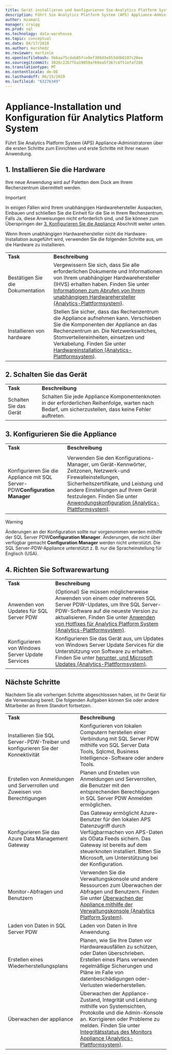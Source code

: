 ```yaml
---
title: Gerät installieren und konfigurieren Sie-Analytics Platform System | Microsoft-Dokumentation
description: Führt Sie Analytics Platform System (APS) Appliance-Administratoren über die ersten Schritte zum Einrichten und erste Schritte mit Ihrer neuen Anwendung.
author: mzaman1
manager: craigg
ms.prod: sql
ms.technology: data-warehouse
ms.topic: conceptual
ms.date: 04/17/2018
ms.author: murshedz
ms.reviewer: martinle
ms.openlocfilehash: 5b6aa75cdab85fce9ef308d3e853ddb0107c28ee
ms.sourcegitcommit: 3026c22b7fba19059a769ea5f367c4f51efaf286
ms.translationtype: MT
ms.contentlocale: de-DE
ms.lasthandoff: 06/15/2019
ms.locfileid: "63276349"
---
```

# <a name="appliance-installation-and-configuration-for-analytics-platform-system"></a>Appliance-Installation und Konfiguration für Analytics Platform System
Führt Sie Analytics Platform System (APS) Appliance-Administratoren über die ersten Schritte zum Einrichten und erste Schritte mit Ihrer neuen Anwendung.  
  
<!-- MISSING LINKS ## <a name="BeforeYouBegin"></a>Before You Begin  
Before you begin to install, configure, and use your new appliance, we recommend reviewing information about the appliance components. Review the following to familiarize yourself with the appliance:  
  
-   Review [Understanding the Appliance Nodes and Hardware (SQL Server PDW)](assetId:///f60f419f-d1e1-403d-8cf9-07e7ef6d6627) to be sure you understand the components included in your new appliance.  
  
-   Review [Connecting to SQL Server PDW (SQL Server PDW)](assetId:///721851d5-e521-4d5b-ba6d-8e2e9d3c7808) to understand how and when appliance administrators will connect to each appliance node.  
-->

## <a name="InstallHardware"></a>1. Installieren Sie die Hardware  
Ihre neue Anwendung wird auf Paletten dem Dock am Ihrem Rechenzentrum übermittelt werden.  
  
> [!IMPORTANT]  
> In einigen Fällen wird Ihrem unabhängigen Hardwarehersteller Auspacken, Einbauen und schließen Sie die Einheit für die Sie in Ihrem Rechenzentrum. Falls Ja, diese Anweisungen nicht erforderlich sind, und Sie können zum Überspringen der [3. Konfigurieren Sie die Appliance](#ConfigureAppliance) Abschnitt weiter unten.  
  
Wenn Ihrem unabhängigen Hardwarehersteller nicht die Hardware-Installation ausgeführt wird, verwenden Sie die folgenden Schritte aus, um die Hardware zu installieren.  
  
|||  
|-|-|  
|**Task**|**Beschreibung**|  
|Bestätigen Sie die Dokumentation|Vergewissern Sie sich, dass Sie alle erforderlichen Dokumente und Informationen von Ihrem unabhängiger Hardwarehersteller (IHVS) erhalten haben. Finden Sie unter [Informationen zum Abrufen von Ihrem unabhängigen Hardwarehersteller &#40;Analytics-Plattformsystem&#41;](information-to-obtain-from-your-ihv.md).|  
|Installieren von hardware|Stellen Sie sicher, dass das Rechenzentrum die Appliance aufnehmen kann. Verschieben Sie die Komponenten der Appliance an das Rechenzentrum an. Die Netzwerkswitches, Stomverteilereinheiten, einsetzen und Verkabelung. Finden Sie unter [Hardwareinstallation &#40;Analytics-Plattformsystem&#41;](hardware-installation.md).|  
  
## <a name="PowerOnAppliance"></a>2. Schalten Sie das Gerät  
  
|||  
|-|-|  
|**Task**|**Beschreibung**|  
|Schalten Sie das Gerät|Schalten Sie jede Appliance Komponentenknoten in der erforderlichen Reihenfolge, warten nach Bedarf, um sicherzustellen, dass keine Fehler auftreten.|  
  
## <a name="ConfigureAppliance"></a>3. Konfigurieren Sie die Appliance  
  
|||  
|-|-|  
|**Task**|**Beschreibung**|  
|||  
|Konfigurieren Sie die Appliance mit SQL Server-PDW**Configuration Manager**|Verwenden Sie den Konfigurations-Manager, um Gerät-Kennwörter, Zeitzonen, Netzwerk-und Firewalleinstellungen, Sicherheitszertifikate, und Leistung und andere Einstellungen auf Ihrem Gerät festzulegen. Finden Sie unter [Anwendungskonfiguration &#40;Analytics-Plattformsystem&#41;](appliance-configuration.md).|  
  
> [!WARNING]  
> Änderungen an der Konfiguration sollte nur vorgenommen werden mithilfe der SQL Server PDW**Configuration Manager**. Änderungen, die nicht über verfügbar gemacht **Configuration Manager** werden nicht unterstützt. Die SQL Server-PDW-Appliance unterstützt z. B. nur die Spracheinstellung für Englisch (USA).  
  
## <a name="SoftwareServicing"></a>4. Richten Sie Softwarewartung  
  
|||  
|-|-|  
|**Task**|**Beschreibung**|  
|Anwenden von Updates für SQL Server PDW|(Optional) Sie müssen möglicherweise Anwenden von einem oder mehreren SQL Server PDW-Updates, um Ihre SQL Server-PDW-Software auf die neueste Version zu aktualisieren. Finden Sie unter [Anwenden von Hotfixes für Analytics Platform System &#40;Analytics-Plattformsystem&#41;](apply-analytics-platform-system-hotfixes.md).|  
|Konfigurieren von Windows Server Update Services|Konfigurieren Sie das Gerät aus, um Updates von Windows Server Update Services für die Unterstützung von Software zu erhalten. Finden Sie unter [herunter, und Microsoft Updates &#40;Analytics-Plattformsystem&#41;](download-and-apply-microsoft-updates.md).|  
  
## <a name="NextSteps"></a>Nächste Schritte  
Nachdem Sie alle vorherigen Schritte abgeschlossen haben, ist Ihr Gerät für die Verwendung bereit. Die folgenden Aufgaben können Sie oder andere Mitarbeiter an Ihrem Standort fortsetzen.  
  
|||  
|-|-|  
|**Task**|**Beschreibung**|  
|Installieren Sie SQL Server-PDW-Treiber und konfigurieren Sie der Konnektivität|Konfigurieren von lokalen Computern herstellen einer Verbindung mit SQL Server PDW mithilfe von SQL Server Data Tools, Sqlcmd, Business Intelligence-Software oder andere Tools. <!-- MISSING LINKS See [Client Tools (SQL Server PDW)](assetId:///721851d5-e521-4d5b-ba6d-8e2e9d3c7808).-->|  
|Erstellen von Anmeldungen und Serverrollen und Zuweisen von Berechtigungen|Planen und Erstellen von Anmeldungen und Serverrollen, die Benutzer mit den entsprechenden Berechtigungen in SQL Server PDW Anmelden ermöglichen. <!-- MISSING LINKS See [PDW Permissions &#40;SQL Server PDW&#41;](../sqlpdw/pdw-permissions-sql-server-pdw.md).-->|  
|Konfigurieren Sie das Azure Data Management Gateway|Das Gateway ermöglicht Azure-Benutzer für den lokalen APS Datenzugriff durch Verfügbarmachen von APS-Daten als OData Feeds sichern. Das Gateway ist bereits auf dem steuerknoten installiert. Bitten Sie Microsoft, um Unterstützung bei der Konfiguration.|  
|Monitor-Abfragen und Benutzern|Verwenden Sie die Verwaltungskonsole und andere Ressourcen zum Überwachen der Abfragen und Benutzern. Finden Sie unter [Überwachen der Appliance mithilfe der Verwaltungskonsole &#40;Analytics Platform System&#41;](monitor-the-appliance-by-using-the-admin-console.md)<!-- MISSING LINKS and [User Sessions &#40;SQL Server PDW&#41;](../sqlpdw/user-sessions-sql-server-pdw.md)-->.|  
|Laden von Daten in SQL Server PDW|Laden von Daten in Ihre Anwendung. <!-- MISSING LINKS See [Load &#40;SQL Server PDW&#41;](../sqlpdw/load-sql-server-pdw.md).-->|  
|Erstellen eines Wiederherstellungsplans|Planen, wie Sie Ihre Daten vor Hardwareausfällen zu schützen, oder Daten überschrieben. Erstellen eines Plans verwenden regelmäßige Sicherungen und Pläne im Falle von datenbeschädigungen oder-Verlusten wiederherstellen. <!-- MISSING LINKS See [Create a Disaster Recovery Plan &#40;SQL Server PDW&#41;](../sqlpdw/create-a-disaster-recovery-plan-sql-server-pdw.md).-->|  
|Überwachen der appliance|Überwachen der Appliance-Zustand, Integrität und Leistung mithilfe von Systemsichten, Protokolle und die Admin-Konsole an. Korrigieren oder Probleme zu melden. Finden Sie unter [Integritätsstatus des Monitors Appliance &#40;Analytics-Plattformsystem&#41;](../relational-databases/system-dynamic-management-views/sys-dm-pdw-component-health-status-transact-sql.md).|  
